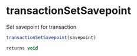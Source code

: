 # transactionSetSavepoint

Set savepoint for transaction

```javascript
transactionSetSavepoint(savepoint)
```

```javascript
returns void
```
